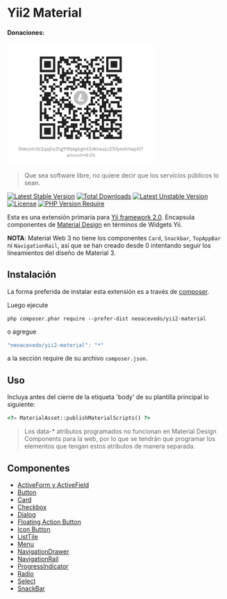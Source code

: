 Yii2 Material
============

#### Donaciones:

<img title="" src="Litecoin.jpg" alt="" width="339" data-align="center">

> Que sea software libre, no quiere decir que los servicios públicos lo sean. 

[![Latest Stable Version](http://poser.pugx.org/neoacevedo/yii2-material/v)](https://packagist.org/packages/neoacevedo/yii2-material) [![Total Downloads](http://poser.pugx.org/neoacevedo/yii2-material/downloads)](https://packagist.org/packages/neoacevedo/yii2-material) [![Latest Unstable Version](http://poser.pugx.org/neoacevedo/yii2-material/v/unstable)](https://packagist.org/packages/neoacevedo/yii2-material) [![License](http://poser.pugx.org/neoacevedo/yii2-material/license)](https://packagist.org/packages/neoacevedo/yii2-material) [![PHP Version Require](http://poser.pugx.org/neoacevedo/yii2-material/require/php)](https://packagist.org/packages/neoacevedo/yii2-material)

Esta es una extensión primaria para [Yii framework 2.0](https://www.yiiframework.com). Encapsula componentes de [Material Design](https://m3.material.io/) en términos de Widgets Yii.

**NOTA**: Material Web 3 no tiene los componentes `Card`, `Snackbar`, `TopAppBar` ni `NavigationRail`, así que se han creado desde 0 intentando seguir los lineamientos del diseño de Material 3.

Instalación
------------

La forma preferida de instalar esta extensión es a través de [composer](http://getcomposer.org/download/).

Luego ejecute

```
php composer.phar require --prefer-dist neoacevedo/yii2-material
```

o agregue

```js
"neoacevedo/yii2-material": "*"
```

a la sección require de su archivo `composer.json`.

Uso
----

Incluya antes del cierre de la etiqueta 'body' de su plantilla principal lo siguiente:

```php
<?= MaterialAsset::publishMaterialScripts() ?>
```

> Los data-* atributos programados no funcionan en Material Design Components para la web, por lo que se tendrán que programar los elementos que tengan estos atributos de manera separada.

Componentes
---

- [ActiveForm y ActiveField](docs/ACTIVEFORM.md)
- [Button](docs/BUTTON.md)
- [Card](docs/CARD.md)
- [Checkbox](docs/CHECKBOX.md)
- [Dialog](docs/DIALOG.md)
- [Floating Action Button](docs/FAB.md)
- [Icon Button](docs/ICONBUTTON.md)
- [ListTile](docs/LISTTILE.md) 
- [Menu](docs/MENU.md)
- [NavigationDrawer](docs/NAVIGATIONDRAWER.md)
- [NavigationRail](docs/NAVIGATIONRAIL.md)
- [ProgressIndicator](docs/PROGRESSINDICATOR.md) 
- [Radio](docs/RADIO.md)
- [Select](docs/SELECT.md)
- [SnackBar](docs/SNACKBAR.md)
